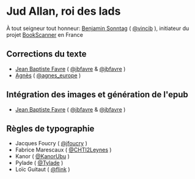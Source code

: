 # Jud Allan, roi des lads

À tout seigneur tout honneur: [Benjamin Sonntag](http://benjamin.sonntag.fr/) ( [@vincib](https://twitter.com/vincib) ),
initiateur du projet [BookScanner](http://www.bookscanner.fr/) en France

## Corrections du texte

- [Jean Baptiste Favre](http://www.jbfavre.org/) ( [@jbfavre](https://status.jbfavre.org/) & [@jbfavre](https://twitter.com/jbfavre) )
- [Agnès](http://1000grues.eu/) ( [@agnes_europe](https://twitter.com/agnes_europe) )

## Intégration des images et génération de l'epub

- [Jean Baptiste Favre](http://www.jbfavre.org/) ( [@jbfavre](https://status.jbfavre.org/) & [@jbfavre](https://twitter.com/jbfavre) )

## Règles de typographie

- Jacques Foucry ( [@jfoucry](https:///twitter.com/jfoucry) )
- Fabrice Marescaux ( [@CHTI2Leynes](https:///twitter.com/CHTI2Leynes) )
- Kanor ( [@KanorUbu](https:///twitter.com/KanorUbu) )
- Pylade ( [@Tylade](https:///twitter.com/Tylade) )
- Loïc Guitaut ( [@flink](http://belfalas.org/flink) )
